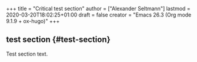 +++
title = "Critical test section"
author = ["Alexander Seltmann"]
lastmod = 2020-03-20T18:02:25+01:00
draft = false
creator = "Emacs 26.3 (Org mode 9.1.9 + ox-hugo)"
+++

## test section {#test-section}

Test section text.
